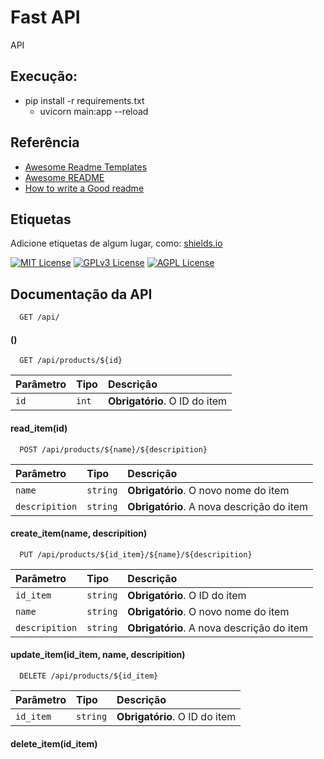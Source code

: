 
# Fast API

API 
## Execução:
  - pip install -r requirements.txt
    - uvicorn main:app --reload
## Referência

 - [Awesome Readme Templates](https://awesomeopensource.com/project/elangosundar/awesome-README-templates)
 - [Awesome README](https://github.com/matiassingers/awesome-readme)
 - [How to write a Good readme](https://bulldogjob.com/news/449-how-to-write-a-good-readme-for-your-github-project)


## Etiquetas

Adicione etiquetas de algum lugar, como: [shields.io](https://shields.io/)

[![MIT License](https://img.shields.io/badge/License-MIT-green.svg)](https://choosealicense.com/licenses/mit/)
[![GPLv3 License](https://img.shields.io/badge/License-GPL%20v3-yellow.svg)](https://opensource.org/licenses/)
[![AGPL License](https://img.shields.io/badge/license-AGPL-blue.svg)](http://www.gnu.org/licenses/agpl-3.0)


## Documentação da API


```http
  GET /api/
```
#### ()


```http
  GET /api/products/${id}
```
| Parâmetro   | Tipo       | Descrição                                   |
| :---------- | :--------- | :------------------------------------------ |
| `id`      | `int` | **Obrigatório**. O ID do item |
#### read_item(id)

```http
  POST /api/products/${name}/${descripition}
```
| Parâmetro   | Tipo       | Descrição                                   |
| :---------- | :--------- | :------------------------------------------ |
| `name` | `string` | **Obrigatório**. O novo nome do item |
| `descripition` | `string` | **Obrigatório**. A nova descrição do item |
#### create_item(name, descripition)

```http
  PUT /api/products/${id_item}/${name}/${descripition}
```
| Parâmetro   | Tipo       | Descrição                                   |
| :---------- | :--------- | :------------------------------------------ |
| `id_item`      | `string` | **Obrigatório**. O ID do item |
| `name`      | `string` | **Obrigatório**. O novo nome do item |
| `descripition`| `string` | **Obrigatório**. A nova descrição do item |
#### update_item(id_item, name, descripition)

```http
  DELETE /api/products/${id_item}
```
| Parâmetro   | Tipo       | Descrição                                   |
| :---------- | :--------- | :------------------------------------------ |
|`id_item`| `string`|**Obrigatório**. O ID do item |
#### delete_item(id_item)
